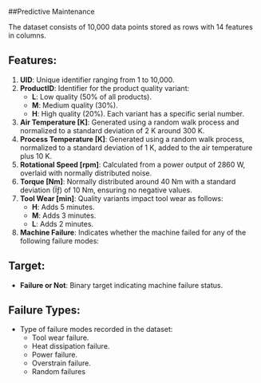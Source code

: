 ##Predictive Maintenance 

The dataset consists of 10,000 data points stored as rows with 14 features in columns.

## Features:
1. **UID**: Unique identifier ranging from 1 to 10,000.
2. **ProductID**: Identifier for the product quality variant:
   - **L**: Low quality (50% of all products).
   - **M**: Medium quality (30%).
   - **H**: High quality (20%).
   Each variant has a specific serial number.
3. **Air Temperature [K]**: Generated using a random walk process and normalized to a standard deviation of 2 K around 300 K.
4. **Process Temperature [K]**: Generated using a random walk process, normalized to a standard deviation of 1 K, added to the air temperature plus 10 K.
5. **Rotational Speed [rpm]**: Calculated from a power output of 2860 W, overlaid with normally distributed noise.
6. **Torque [Nm]**: Normally distributed around 40 Nm with a standard deviation (Ïƒ) of 10 Nm, ensuring no negative values.
7. **Tool Wear [min]**: Quality variants impact tool wear as follows:
   - **H**: Adds 5 minutes.
   - **M**: Adds 3 minutes.
   - **L**: Adds 2 minutes.
8. **Machine Failure**: Indicates whether the machine failed for any of the following failure modes:

## Target:
- **Failure or Not**: Binary target indicating machine failure status.

## Failure Types:
- Type of failure modes recorded in the dataset:
  - Tool wear failure.
  - Heat dissipation failure.
  - Power failure.
  - Overstrain failure.
  - Random failures
